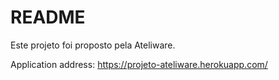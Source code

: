 # README

Este projeto foi proposto pela Ateliware.

Application address: https://projeto-ateliware.herokuapp.com/
